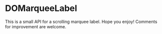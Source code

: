 DOMarqueeLabel
==============

This is a small API for a scrolling marquee label. Hope you enjoy! Comments for improvement are welcome.
